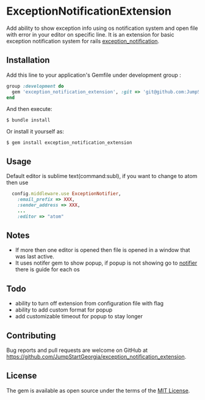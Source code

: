 # ExceptionNotificationExtension

Add ability to show exception info using os notification system and open file with error in your editor on specific line. 
It is an extension for basic exception notification system for rails [exception_notification](https://github.com/rails/exception_notification).


## Installation

Add this line to your application's Gemfile under development group :

```ruby
group :development do
  gem 'exception_notification_extension', :git => 'git@github.com:JumpStartGeorgia/exception_notification_extension.git'
end
```

And then execute:

    $ bundle install

Or install it yourself as:

    $ gem install exception_notification_extension

## Usage

Default editor is sublime text(command:subl), if you want to change to atom then use 

```ruby
  config.middleware.use ExceptionNotifier,
    :email_prefix => XXX,
    :sender_address => XXX,
    ...
    :editor => "atom"
```

## Notes

  - If more then one editor is opened then file is opened in a window that was last active.
  - It uses notifer gem to show popup, if popup is not showing go to [notifier](https://github.com/fnando/notifier) there is guide for each os

## Todo 
  - ability to turn off extension from configuration file with flag
  - ability to add custom format for popup
  - add customizable timeout for popup to stay longer

## Contributing

Bug reports and pull requests are welcome on GitHub at https://github.com/JumpStartGeorgia/exception_notification_extension.


## License

The gem is available as open source under the terms of the [MIT License](http://opensource.org/licenses/MIT).

